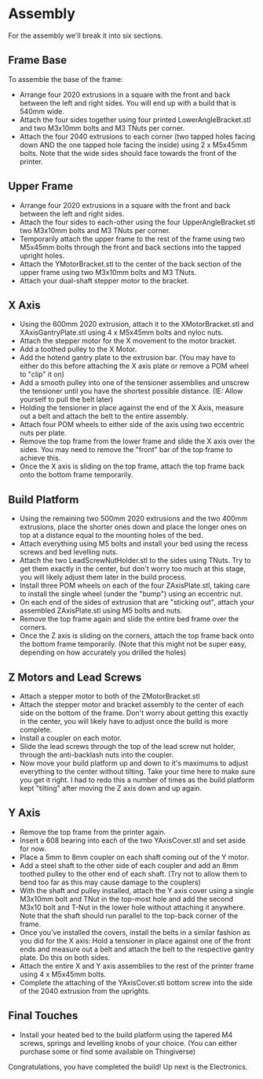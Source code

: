 # Assembly

For the assembly we'll break it into six sections.

## Frame Base

To assemble the base of the frame:

- Arrange four 2020 extrusions in a square with the front and back between the left and right sides. You will end up with a build that is 540mm wide.
- Attach the four sides together using four printed LowerAngleBracket.stl and two M3x10mm bolts and M3 TNuts per corner.
- Attach the four 2040 extrusions to each corner (two tapped holes facing down AND the one tapped hole facing the inside) using 2 x M5x45mm bolts. Note that the wide sides should face towards the front of the printer.

## Upper Frame
- Arrange four 2020 extrusions in a square with the front and back between the left and right sides.
- Attach the four sides to each-other using the four UpperAngleBracket.stl two M3x10mm bolts and M3 TNuts per corner.
- Temporarily attach the upper frame to the rest of the frame using two M5x45mm bolts through the front and back sections into the tapped upright holes.
- Attach the YMotorBracket.stl to the center of the back section of the upper frame using two M3x10mm bolts and M3 TNuts.
- Attach your dual-shaft stepper motor to the bracket.

## X Axis
- Using the 600mm 2020 extrusion, attach it to the XMotorBracket.stl and XAxisGantryPlate.stl using 4 x M5x45mm bolts and nyloc nuts.
- Attach the stepper motor for the X movement to the motor bracket.
-  Add a toothed pulley to the X Motor.
- Add the hotend gantry plate to the extrusion bar. (You may have to either do this before attaching the X axis plate or remove a POM wheel to "clip" it on)
- Add a smooth pulley into one of the tensioner assemblies and unscrew the tensioner until you have the shortest possible distance. (IE: Allow yourself to pull the belt later)
- Holding the tensioner in place against the end of the X Axis, measure out a belt and attach the belt to the entire assembly.
- Attach four POM wheels to either side of the axis using two eccentric nuts per plate.
- Remove the top frame from the lower frame and slide the X axis over the sides. You may need to remove the "front" bar of the top frame to achieve this.
- Once the X axis is sliding on the top frame, attach the top frame back onto the bottom frame temporarily.

## Build Platform
- Using the remaining two 500mm 2020 extrusions and the two 400mm extrusions, place the shorter ones down and place the longer ones on top at a distance equal to the mounting holes of the bed.
- Attach everything using M5 bolts and install your bed using the recess screws and bed levelling nuts.
- Attach the two LeadScrewNutHolder.stl to the sides using TNuts. Try to get them exactly in the center, but don't worry too much at this stage, you will likely adjust them later in the build process.
- Install three POM wheels on each of the four ZAxisPlate.stl, taking care to install the single wheel (under the "bump") using an eccentric nut.
- On each end of the sides of extrusion that are "sticking out", attach your assembled ZAxisPlate.stl using M5 bolts and nuts.
- Remove the top frame again and slide the entire bed frame over the corners.
- Once the Z axis is sliding on the corners, attach the top frame back onto the bottom frame temporarily. (Note that this might not be super easy, depending on how accurately you drilled the holes)

## Z Motors and Lead Screws
- Attach a stepper motor to both of the ZMotorBracket.stl
- Attach the stepper motor and bracket assembly to the center of each side on the bottom of the frame. Don't worry about getting this exactly in the center, you will likely have to adjust once the build is more complete.
- Install a coupler on each motor.
- Slide the lead screws through the top of the lead screw nut holder, through the anti-backlash nuts into the coupler. 
- Now move your build platform up and down to it's maximums to adjust everything to the center without tilting. Take your time here to make sure you get it right. I had to redo this a number of times as the build platform kept "tilting" after moving the Z axis down and up again.

## Y Axis
- Remove the top frame from the printer again.
- Insert a 608 bearing into each of the two YAxisCover.stl and set aside for now.
- Place a 5mm to 8mm coupler on each shaft coming out of the Y motor.
- Add a steel shaft to the other side of each coupler and add an 8mm toothed pulley to the other end of each shaft. (Try not to allow them to bend too far as this may cause damage to the couplers)
- With the shaft and pulley installed, attach the Y axis cover using a single M3x10mm bolt and TNut in the top-most hole and add the second M3x10 bolt and T-Nut in the lower hole without attaching it anywhere. Note that the shaft should run parallel to the top-back corner of the frame.
- Once you've installed the covers, install the belts in a similar fashion as you did for the X axis: Hold a tensioner in place against one of the front ends and measure out a belt and attach the belt to the respective gantry plate. Do this on both sides.
- Attach the entire X and Y axis assemblies to the rest of the printer frame using 4 x M5x45mm bolts.
- Complete the attaching of the YAxisCover.stl bottom screw into the side of the 2040 extrusion from the uprights.

## Final Touches
- Install your heated bed to the build platform using the tapered M4 screws, springs and levelling knobs of your choice. (You can either purchase some or find some available on Thingiverse)

Congratulations, you have completed the build! Up next is the Electronics.